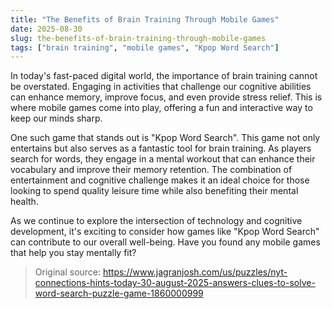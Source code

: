 ```yaml
---
title: "The Benefits of Brain Training Through Mobile Games"
date: 2025-08-30
slug: the-benefits-of-brain-training-through-mobile-games
tags: ["brain training", "mobile games", "Kpop Word Search"]
---
```

In today's fast-paced digital world, the importance of brain training cannot be overstated. Engaging in activities that challenge our cognitive abilities can enhance memory, improve focus, and even provide stress relief. This is where mobile games come into play, offering a fun and interactive way to keep our minds sharp.

One such game that stands out is "Kpop Word Search". This game not only entertains but also serves as a fantastic tool for brain training. As players search for words, they engage in a mental workout that can enhance their vocabulary and improve their memory retention. The combination of entertainment and cognitive challenge makes it an ideal choice for those looking to spend quality leisure time while also benefiting their mental health.

As we continue to explore the intersection of technology and cognitive development, it's exciting to consider how games like "Kpop Word Search" can contribute to our overall well-being. Have you found any mobile games that help you stay mentally fit?

> Original source: https://www.jagranjosh.com/us/puzzles/nyt-connections-hints-today-30-august-2025-answers-clues-to-solve-word-search-puzzle-game-1860000999
